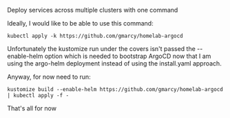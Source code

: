 Deploy services across multiple clusters with one command

Ideally, I would like to be able to use this command:
```
kubectl apply -k https://github.com/gmarcy/homelab-argocd
```

Unfortunately the kustomize run under the covers isn't passed the
--enable-helm option which is needed to bootstrap ArgoCD now that
I am using the argo-helm deployment instead of using the install.yaml
approach.

Anyway, for now need to run:
```
kustomize build --enable-helm https://github.com/gmarcy/homelab-argocd | kubectl apply -f -
```

That's all for now

